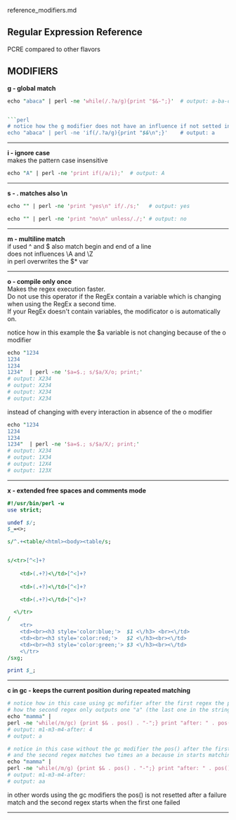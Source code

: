 reference_modifiers.md

Regular Expression Reference
---
PCRE compared to other flavors

MODIFIERS
---

**g - global match**</br>
```perl
echo "abaca" | perl -ne 'while(/.?a/g){print "$&-";}'  # output: a-ba-ca-
```
```perl

```perl
# notice how the g modifier does not have an influence if not setted inside a loop
echo "abaca" | perl -ne 'if(/.?a/g){print "$&\n";}'    # output: a 
```

---

**i	- ignore case**</br>
makes the pattern case insensitive
```perl
echo "A" | perl -ne 'print if(/a/i);'  # output: A
```

---

**s	- . matches also \n**</br>
```perl
echo "" | perl -ne 'print "yes\n" if/./s;'   # output: yes
```
```perl
echo "" | perl -ne 'print "no\n" unless/./;' # output: no
```

---

**m	- multiline match**</br>
if used ^ and $ also match begin and end of a line</br>
does not influences \A and \Z</br>
in perl overwrites the $* var

---

**o -	compile only once**</br>
Makes the regex execution faster.</br>
Do not use this operator if the RegEx contain a variable which is changing when using the RegEx a second time.</br>
If your RegEx doesn't contain variables, the modificator o is automatically on.</br>

notice how in this example the $a variable is not changing because of the o modifier
```perl
echo "1234
1234
1234
1234"  | perl -ne '$a=$.; s/$a/X/o; print;'
# output: X234
# output: X234
# output: X234
# output: X234
```

instead of changing with every interaction in absence of the o modifier
```perl
echo "1234
1234
1234
1234"  | perl -ne '$a=$.; s/$a/X/; print;'
# output: X234
# output: 1X34
# output: 12X4
# output: 123X
```

---

**x	- extended free spaces and comments mode**</br>
```perl
#!/usr/bin/perl -w
use strict;

undef $/;
$_=<>;

s/^.+<table/<html><body><table/s;


s/<tr>[^<]+?
    
    <td>(.+?)<\/td>[^<]+?
    
    <td>(.+?)<\/td>[^<]+?

    <td>(.+?)<\/td>[^<]+?

  <\/tr>
/
    <tr>
    <td><br><h3 style='color:blue;'>  $1 <\/h3> <br><\/td>
    <td><br><h3 style='color:red;'>   $2 <\/h3><br><\/td>
    <td><br><h3 style='color:green;'> $3 <\/h3><br><\/td>
    <\/tr>
/sxg;

print $_;
```

---

**c in gc - keeps the current position during repeated matching**</br>

```perl
# notice how in this case using gc mofifier after the first regex the pos() is setted to 4 and
# how the second regex only outputs one "a" (the last one in the string)
echo "mamma" |
perl -ne 'while(/m/gc) {print $& . pos() . "-";} print "after: " . pos() . "\n"; while(/a/g) {print $&;}'
# output: m1-m3-m4-after: 4
# output: a
```

```perl
# notice in this case without the gc modifier the pos() after the first regex is unset
# and the second regex matches two times an a because in starts matching from the beginning of the string
echo "mamma" |
perl -ne 'while(/m/g) {print $& . pos() . "-";} print "after: " . pos() . "\n"; while(/a/g) {print $&;}'
# output: m1-m3-m4-after: 
# output: aa
```

in other words using the gc modifiers the pos() is not resetted after a failure match and the second regex starts when the first one failed

---

